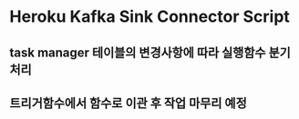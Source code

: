 # Heroku Kafka Sink Connector Script

## task manager 테이블의 변경사항에 따라 실행함수 분기처리
## 트리거함수에서 함수로 이관 후 작업 마무리 예정